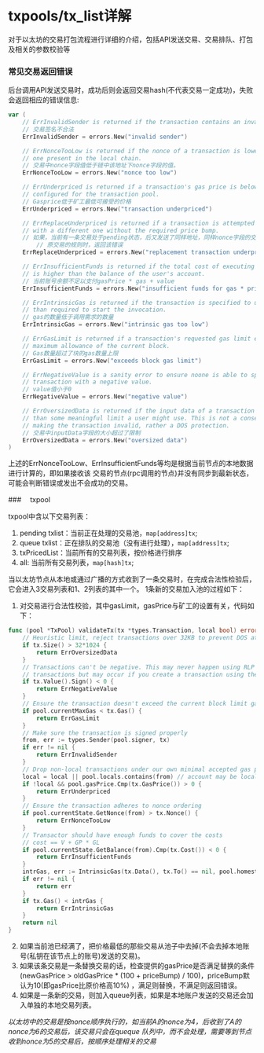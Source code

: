 # txpools/tx_list详解
对于以太坊的交易打包流程进行详细的介绍，包括API发送交易、交易排队、打包及相关的参数校验等

### 常见交易返回错误
后台调用API发送交易时，成功后则会返回交易hash(不代表交易一定成功)，失败会返回相应的错误信息:  
```go
var (
	// ErrInvalidSender is returned if the transaction contains an invalid signature.
	// 交易签名不合法
	ErrInvalidSender = errors.New("invalid sender")

	// ErrNonceTooLow is returned if the nonce of a transaction is lower than the
	// one present in the local chain.
	// 交易中nonce字段值低于链中该地址下nonce字段的值。
	ErrNonceTooLow = errors.New("nonce too low")

	// ErrUnderpriced is returned if a transaction's gas price is below the minimum
	// configured for the transaction pool.
	// Gasprice低于矿工最低可接受的价格
	ErrUnderpriced = errors.New("transaction underpriced")

	// ErrReplaceUnderpriced is returned if a transaction is attempted to be replaced
	// with a different one without the required price bump.
	// 如果，当前有一条交易处于pending状态，后又发送了同样地址，同样nonce字段的交易，但是交易价格不符合替换
    	// 原交易的规则时，返回该错误
	ErrReplaceUnderpriced = errors.New("replacement transaction underpriced")

	// ErrInsufficientFunds is returned if the total cost of executing a transaction
	// is higher than the balance of the user's account.
	// 当前账号余额不足以支付gasPrice * gas + value
	ErrInsufficientFunds = errors.New("insufficient funds for gas * price + value")

	// ErrIntrinsicGas is returned if the transaction is specified to use less gas
	// than required to start the invocation.
	// gas的数量低于调用需求的数量
	ErrIntrinsicGas = errors.New("intrinsic gas too low")

	// ErrGasLimit is returned if a transaction's requested gas limit exceeds the
	// maximum allowance of the current block.
	// Gas数量超过了块的gas数量上限
	ErrGasLimit = errors.New("exceeds block gas limit")

	// ErrNegativeValue is a sanity error to ensure noone is able to specify a
	// transaction with a negative value.
	// value值小于0
	ErrNegativeValue = errors.New("negative value")

	// ErrOversizedData is returned if the input data of a transaction is greater
	// than some meaningful limit a user might use. This is not a consensus error
	// making the transaction invalid, rather a DOS protection.
	// 交易中inputData字段的大小超过了限制
	ErrOversizedData = errors.New("oversized data")
)
```
上述的ErrNonceTooLow、ErrInsufficientFunds等均是根据当前节点的本地数据进行计算的，即如果接收该
交易的节点(rpc调用的节点)并没有同步到最新状态，可能会判断错误或发出不会成功的交易。

###　 txpool

txpool中含以下交易列表：  
1. pending txlist：当前正在处理的交易池，`map[address]tx`;
2. queue txlist：正在排队的交易池（没有进行处理），`map[address]tx`;
3. txPricedList：当前所有的交易列表，按价格进行排序
4. all: 当前所有交易列表，`map[hash]tx`;   

当以太坊节点从本地或通过广播的方式收到了一条交易时，在完成合法性检验后，它会进入3交易列表和1、2列表的其中一个。
1条新的交易加入池的过程如下：  
1. 对交易进行合法性校验，其中gasLimit，gasPrice与矿工的设置有关，代码如下：
```go
func (pool *TxPool) validateTx(tx *types.Transaction, local bool) error {
	// Heuristic limit, reject transactions over 32KB to prevent DOS attacks
	if tx.Size() > 32*1024 {
		return ErrOversizedData
	}
	// Transactions can't be negative. This may never happen using RLP decoded
	// transactions but may occur if you create a transaction using the RPC.
	if tx.Value().Sign() < 0 {
		return ErrNegativeValue
	}
	// Ensure the transaction doesn't exceed the current block limit gas.
	if pool.currentMaxGas < tx.Gas() {
		return ErrGasLimit
	}
	// Make sure the transaction is signed properly
	from, err := types.Sender(pool.signer, tx)
	if err != nil {
		return ErrInvalidSender
	}
	// Drop non-local transactions under our own minimal accepted gas price
	local = local || pool.locals.contains(from) // account may be local even if the transaction arrived from the network
	if !local && pool.gasPrice.Cmp(tx.GasPrice()) > 0 {
		return ErrUnderpriced
	}
	// Ensure the transaction adheres to nonce ordering
	if pool.currentState.GetNonce(from) > tx.Nonce() {
		return ErrNonceTooLow
	}
	// Transactor should have enough funds to cover the costs
	// cost == V + GP * GL
	if pool.currentState.GetBalance(from).Cmp(tx.Cost()) < 0 {
		return ErrInsufficientFunds
	}
	intrGas, err := IntrinsicGas(tx.Data(), tx.To() == nil, pool.homestead)
	if err != nil {
		return err
	}
	if tx.Gas() < intrGas {
		return ErrIntrinsicGas
	}
	return nil
}
```
2. 如果当前池已经满了，把价格最低的那些交易从池子中去掉(不会去掉本地账号(私钥在该节点上的账号)发送的交易)。
3. 如果该条交易是一条替换交易的话，检查提供的gasPrice是否满足替换的条件
(newGasPrice > oldGasPrice * (100 + priceBump) / 100)，priceBump默认为10(即gasPrice比原价格高10%)
，满足则替换，不满足则返回错误。
4. 如果是一条新的交易，则加入queue列表，如果是本地账户发送的交易还会加入单独的本地交易列表。

*以太坊中的交易是按nonce顺序执行的，如当前A的nonce为4，后收到了A的nonce为6的交易后，该交易只会在queque
队列中，而不会处理，需要等到节点收到nonce为5的交易后，按顺序处理相关的交易*
